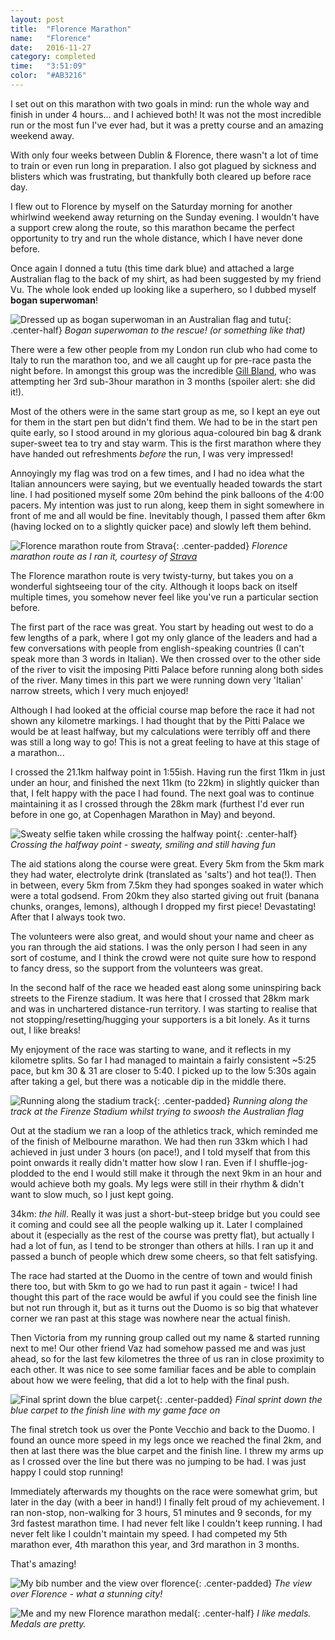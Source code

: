 ```yaml
---
layout: post
title:  "Florence Marathon"
name:   "Florence"
date:   2016-11-27
category: completed
time:   "3:51:09"
color:  "#AB3216"
---
```


I set out on this marathon with two goals in mind: run the whole way and finish in under 4 hours... and I achieved both! It was not the most incredible run or the most fun I've ever had, but it was a pretty course and an amazing weekend away.

With only four weeks between Dublin & Florence, there wasn't a lot of time to train or even run long in preparation. I also got plagued by sickness and blisters which was frustrating, but thankfully both cleared up before race day.

I flew out to Florence by myself on the Saturday morning for another whirlwind weekend away returning on the Sunday evening. I wouldn't have a support crew along the route, so this marathon became the perfect opportunity to try and run the whole distance, which I have never done before.

Once again I donned a tutu (this time dark blue) and attached a large Australian flag to the back of my shirt, as had been suggested by my friend Vu. The whole look ended up looking like a superhero, so I dubbed myself __bogan superwoman__!

![Dressed up as bogan superwoman in an Australian flag and tutu](images/florence-costume.jpg){: .center-half}
*Bogan superwoman to the rescue! (or something like that)*

There were a few other people from my London run club who had come to Italy to run the marathon too, and we all caught up for pre-race pasta the night before. In amongst this group was the incredible [Gill Bland](http://www.blandontherun.com/), who was attempting her 3rd sub-3hour marathon in 3 months (spoiler alert: she did it!).

Most of the others were in the same start group as me, so I kept an eye out for them in the start pen but didn't find them. We had to be in the start pen quite early, so I stood around in my glorious aqua-coloured bin bag & drank super-sweet tea to try and stay warm. This is the first marathon where they have handed out refreshments _before_ the run, I was very impressed!

Annoyingly my flag was trod on a few times, and I had no idea what the Italian announcers were saying, but we eventually headed towards the start line. I had positioned myself some 20m behind the pink balloons of the 4:00 pacers. My intention was just to run along, keep them in sight somewhere in front of me and all would be fine. Inevitably though, I passed them after 6km (having locked on to a slightly quicker pace) and slowly left them behind.

![Florence marathon route from Strava](images/florence-strava.png){: .center-padded}
*Florence marathon route as I ran it, courtesy of [Strava](https://www.strava.com/activities/786873136)*

The Florence marathon route is very twisty-turny, but takes you on a wonderful sightseeing tour of the city. Although it loops back on itself multiple times, you somehow never feel like you've run a particular section before.

The first part of the race was great. You start by heading out west to do a few lengths of a park, where I got my only glance of the leaders and had a few conversations with people from english-speaking countries (I can't speak more than 3 words in Italian). We then crossed over to the other side of the river to visit the imposing Pitti Palace before running along both sides of the river. Many times in this part we were running down very 'Italian' narrow streets, which I very much enjoyed!

Although I had looked at the official course map before the race it had not shown any kilometre markings. I had thought that by the Pitti Palace we would be at least halfway, but my calculations were terribly off and there was still a long way to go! This is not a great feeling to have at this stage of a marathon...

I crossed the 21.1km halfway point in 1:55ish. Having run the first 11km in just under an hour, and finished the next 11km (to 22km) in slightly quicker than that, I felt happy with the pace I had found. The next goal was to continue maintaining it as I crossed through the 28km mark (furthest I'd ever run before in one go, at Copenhagen Marathon in May) and beyond.

![Sweaty selfie taken while crossing the halfway point](images/florence-halfway.jpg){: .center-half}
*Crossing the halfway point - sweaty, smiling and still having fun*

The aid stations along the course were great. Every 5km from the 5km mark they had water, electrolyte drink (translated as 'salts') and hot tea(!). Then in between, every 5km from 7.5km they had sponges soaked in water which were a total godsend. From 20km they also started giving out fruit (banana chunks, oranges, lemons), although I dropped my first piece! Devastating! After that I always took two.

The volunteers were also great, and would shout your name and cheer as you ran through the aid stations. I was the only person I had seen in any sort of costume, and I think the crowd were not quite sure how to respond to fancy dress, so the support from the volunteers was great.

In the second half of the race we headed east along some uninspiring back streets to the Firenze stadium. It was here that I crossed that 28km mark and was in unchartered distance-run territory. I was starting to realise that not stopping/resetting/hugging your supporters is a bit lonely. As it turns out, I like breaks!

My enjoyment of the race was starting to wane, and it reflects in my kilometre splits. So far I had managed to maintain a fairly consistent ~5:25 pace, but km 30 & 31 are closer to 5:40. I picked up to the low 5:30s again after taking a gel, but there was a noticable dip in the middle there.

![Running along the stadium track](images/florence-track.jpg){: .center-padded}
*Running along the track at the Firenze Stadium whilst trying to swoosh the Australian flag*

Out at the stadium we ran a loop of the athletics track, which reminded me of the finish of Melbourne marathon. We had then run 33km which I had achieved in just under 3 hours (on pace!), and I told myself that from this point onwards it really didn't matter how slow I ran. Even if I shuffle-jog-plodded to the end I would still make it through the next 9km in an hour and would achieve both my goals. My legs were still in their rhythm & didn't want to slow much, so I just kept going.

34km: _the hill_. Really it was just a short-but-steep bridge but you could see it coming and could see all the people walking up it. Later I complained about it (especially as the rest of the course was pretty flat), but actually I had a lot of fun, as I tend to be stronger than others at hills. I ran up it and passed a bunch of people which drew some cheers, so that felt satisfying.

The race had started at the Duomo in the centre of town and would finish there too, but with 5km to go we had to run past it again - twice! I had thought this part of the race would be awful if you could see the finish line but not run through it, but as it turns out the Duomo is so big that whatever corner we ran past at this stage was nowhere near the actual finish.

Then Victoria from my running group called out my name & started running next to me! Our other friend Vaz had somehow passed me and was just ahead, so for the last few kilometres the three of us ran in close proximity to each other. It was nice to see some familiar faces and be able to complain about how we were feeling, that did a lot to help with the final push.

![Final sprint down the blue carpet](images/florence-finish-sprint.jpg){: .center-padded}
*Final sprint down the blue carpet to the finish line with my game face on*

The final stretch took us over the Ponte Vecchio and back to the Duomo. I found an ounce more speed in my legs once we reached the final 2km, and then at last there was the blue carpet and the finish line. I threw my arms up as I crossed over the line but there was no jumping to be had. I was just happy I could stop running!

Immediately afterwards my thoughts on the race were somewhat grim, but later in the day (with a beer in hand!) I finally felt proud of my achievement. I ran non-stop, non-walking for 3 hours, 51 minutes and 9 seconds, for my 3rd fastest marathon time. I had never felt like I couldn't keep running. I had never felt like I couldn't maintain my speed. I had competed my 5th marathon ever, 4th marathon this year, and 3rd marathon in 3 months.

That's amazing!

![My bib number and the view over florence](images/florence-view.jpg){: .center-padded}
*The view over Florence - what a stunning city!*

![Me and my new Florence marathon medal](images/florence-medal.jpg){: .center-half}
*I like medals. Medals are pretty.*